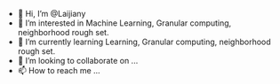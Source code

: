 - 👋 Hi, I’m @Laijiany
- 👀 I’m interested in Machine Learning, Granular computing, neighborhood rough set.
- 🌱 I’m currently learning Learning, Granular computing, neighborhood rough set.
- 💞️ I’m looking to collaborate on ...
- 📫 How to reach me ...

<!---
Laijiany/Laijiany is a ✨ special ✨ repository because its `README.md` (this file) appears on your GitHub profile.
You can click the Preview link to take a look at your changes.
--->
